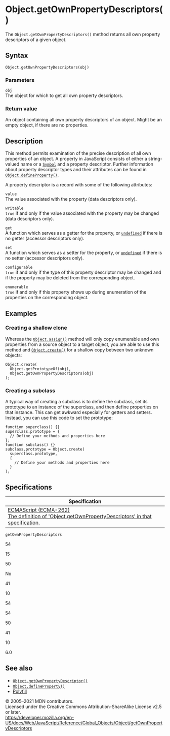 Object.getOwnPropertyDescriptors()
==================================

The `Object.getOwnPropertyDescriptors()` method returns all own property descriptors of a given object.

Syntax
------

    Object.getOwnPropertyDescriptors(obj)

### Parameters

`obj`  
The object for which to get all own property descriptors.

### Return value

An object containing all own property descriptors of an object. Might be an empty object, if there are no properties.

Description
-----------

This method permits examination of the precise description of all own properties of an object. A property in JavaScript consists of either a string-valued name or a [`Symbol`](../symbol) and a property descriptor. Further information about property descriptor types and their attributes can be found in [`Object.defineProperty()`](defineproperty).

A property descriptor is a record with some of the following attributes:

`value`  
The value associated with the property (data descriptors only).

`writable`  
`true` if and only if the value associated with the property may be changed (data descriptors only).

`get`  
A function which serves as a getter for the property, or [`undefined`](../undefined) if there is no getter (accessor descriptors only).

`set`  
A function which serves as a setter for the property, or [`undefined`](../undefined) if there is no setter (accessor descriptors only).

`configurable`  
`true` if and only if the type of this property descriptor may be changed and if the property may be deleted from the corresponding object.

`enumerable`  
`true` if and only if this property shows up during enumeration of the properties on the corresponding object.

Examples
--------

### Creating a shallow clone

Whereas the [`Object.assign()`](assign) method will only copy enumerable and own properties from a source object to a target object, you are able to use this method and [`Object.create()`](create) for a shallow copy between two unknown objects:

    Object.create(
      Object.getPrototypeOf(obj),
      Object.getOwnPropertyDescriptors(obj)
    );

### Creating a subclass

A typical way of creating a subclass is to define the subclass, set its prototype to an instance of the superclass, and then define properties on that instance. This can get awkward especially for getters and setters. Instead, you can use this code to set the prototype:

    function superclass() {}
    superclass.prototype = {
      // Define your methods and properties here
    };
    function subclass() {}
    subclass.prototype = Object.create(
      superclass.prototype,
      {
        // Define your methods and properties here
      }
    );

Specifications
--------------

<table><thead><tr class="header"><th>Specification</th></tr></thead><tbody><tr class="odd"><td><a href="https://tc39.es/ecma262/#sec-object.getownpropertydescriptors">ECMAScript (ECMA-262)<br />
<span class="small">The definition of 'Object.getOwnPropertyDescriptors' in that specification.</span></a></td></tr></tbody></table>

`getOwnPropertyDescriptors`

54

15

50

No

41

10

54

54

50

41

10

6.0

See also
--------

-   [`Object.getOwnPropertyDescriptor()`](getownpropertydescriptor)
-   [`Object.defineProperty()`](defineproperty)
-   [Polyfill](https://github.com/tc39/proposal-object-getownpropertydescriptors)

© 2005–2021 MDN contributors.  
Licensed under the Creative Commons Attribution-ShareAlike License v2.5 or later.  
<a href="https://developer.mozilla.org/en-US/docs/Web/JavaScript/Reference/Global_Objects/Object/getOwnPropertyDescriptors" class="_attribution-link">https://developer.mozilla.org/en-US/docs/Web/JavaScript/Reference/Global_Objects/Object/getOwnPropertyDescriptors</a>
